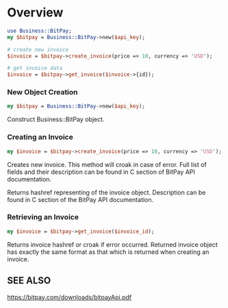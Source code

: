# Overview

```perl
use Business::BitPay;
my $bitpay = Business::BitPay->new($api_key);

# create new invoice
$invoice = $bitpay->create_invoice(price => 10, currency => 'USD');

# get invoice data
$invoice = $bitpay->get_invoice($invoice->{id});
```

### New Object Creation
```perl
my $bitpay = Business::BitPay->new($api_key);
```
Construct Business::BitPay object.

### Creating an Invoice
```perl
my $invoice = $bitpay->create_invoice(price => 10, currency => 'USD');
```
Creates new invoice. This method will croak in case of error. Full list of
fields and their description can be found in C<Creating an Invoice> section of
BitPay API documentation.

Returns hashref representing of the invoice object. Description can be found in
C<BitPay Server Response> section of the BitPay API documentation.

### Retrieving an Invoice
```perl
my $invoice = $bitpay->get_invoice($invoice_id);
```
Returns invoice hashref or croak if error occurred. Returned invoice object has
exactly the same format as that which is returned when creating an invoice.

## SEE ALSO
https://bitpay.com/downloads/bitpayApi.pdf
